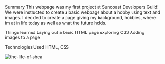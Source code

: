 Summary
This webpage was my first project at Suncoast Developers Guild! We were instructed to create a basic webpage about a hobby using text and images. I decided to create a page giving my background, hobbies, where im at in life today as well as what the future holds.    

Things learned
Laying out a basic HTML page
exploring CSS 
Adding images to a page

Technologies Used
HTML, CSS




![the-life-of-shea](https://user-images.githubusercontent.com/44300521/49690488-df043700-faff-11e8-90c4-c094413d7e50.gif)

